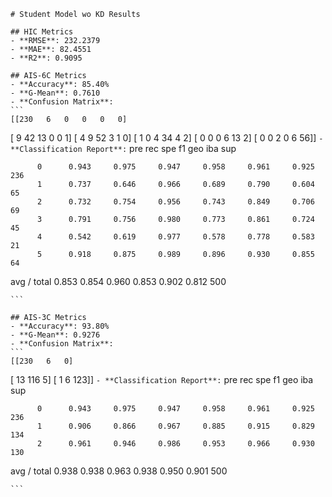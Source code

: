 
    # Student Model wo KD Results

    ## HIC Metrics
    - **RMSE**: 232.2379
    - **MAE**: 82.4551
    - **R2**: 0.9095

    ## AIS-6C Metrics
    - **Accuracy**: 85.40%
    - **G-Mean**: 0.7610
    - **Confusion Matrix**:
    ```
    [[230   6   0   0   0   0]
 [  9  42  13   0   0   1]
 [  4   9  52   3   1   0]
 [  1   0   4  34   4   2]
 [  0   0   0   6  13   2]
 [  0   0   2   0   6  56]]
    ```
    - **Classification Report**:
    ```
                       pre       rec       spe        f1       geo       iba       sup

          0      0.943     0.975     0.947     0.958     0.961     0.925       236
          1      0.737     0.646     0.966     0.689     0.790     0.604        65
          2      0.732     0.754     0.956     0.743     0.849     0.706        69
          3      0.791     0.756     0.980     0.773     0.861     0.724        45
          4      0.542     0.619     0.977     0.578     0.778     0.583        21
          5      0.918     0.875     0.989     0.896     0.930     0.855        64

avg / total      0.853     0.854     0.960     0.853     0.902     0.812       500

    ```

    ## AIS-3C Metrics
    - **Accuracy**: 93.80%
    - **G-Mean**: 0.9276
    - **Confusion Matrix**:
    ```
    [[230   6   0]
 [ 13 116   5]
 [  1   6 123]]
    ```
    - **Classification Report**:
    ```
                       pre       rec       spe        f1       geo       iba       sup

          0      0.943     0.975     0.947     0.958     0.961     0.925       236
          1      0.906     0.866     0.967     0.885     0.915     0.829       134
          2      0.961     0.946     0.986     0.953     0.966     0.930       130

avg / total      0.938     0.938     0.963     0.938     0.950     0.901       500

    ```
    
